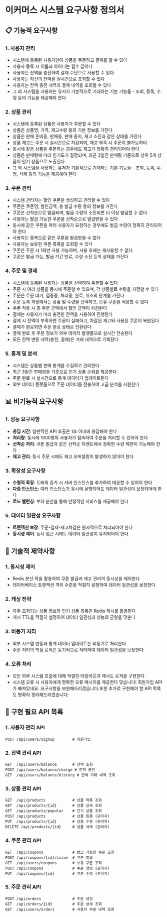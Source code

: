 # 이커머스 시스템 요구사항 정의서

## 📋 기능적 요구사항

### 1. 사용자 관리
- 시스템에 등록된 사용자만이 상품을 주문하고 결제를 할 수 있다
- 사용자 등록 시 이름과 아이디는 필수 값이다
- 사용자는 잔액을 충전하여 결제 수단으로 사용할 수 있다
- 사용자는 자신의 잔액을 실시간으로 조회할 수 있다
- 사용자는 잔액 충전 내역과 결제 내역을 조회할 수 있다
- 그 외 시스템을 사용하는 유저가 기본적으로 기대하는 기본 기능들 - 조회, 등록, 수정 등의 기능을 제공해야 한다

### 2. 상품 관리
- 시스템에 등록된 상품은 사용자가 주문할 수 있다
- 상품은 상품명, 가격, 재고수량 등의 기본 정보를 가진다
- 상품은 판매 준비중, 판매중, 판매 중지, 재고 소진과 같은 상태를 가진다
- 상품 재고는 주문 시 실시간으로 차감되며, 재고 부족 시 주문이 불가능하다
- 동시에 같은 상품을 주문하는 경우에도 재고가 정확히 관리되어야 한다
- 상품은 판매량에 따라 인기도가 결정되며, 최근 3일간 판매량 기준으로 상위 5개 상품이 인기 상품으로 노출된다
- 그 외 시스템을 사용하는 유저가 기본적으로 기대하는 기본 기능들 - 조회, 등록, 수정, 삭제 등의 기능을 제공해야 한다

### 3. 쿠폰 관리
- 시스템 관리자는 할인 쿠폰을 생성하고 관리할 수 있다
- 쿠폰은 쿠폰명, 할인금액, 총 발급 수량 등의 정보를 가진다
- 쿠폰은 선착순으로 발급되며, 발급 수량이 소진되면 더 이상 발급할 수 없다
- 사용자는 발급 가능한 쿠폰을 선착순으로 발급받을 수 있다
- 동시에 같은 쿠폰을 여러 사용자가 요청하는 경우에도 발급 수량이 정확히 관리되어야 한다
- 사용자는 중복으로 같은 쿠폰을 발급받을 수 없다
- 사용자는 보유한 쿠폰 목록을 조회할 수 있다
- 쿠폰은 주문 시 1회만 사용 가능하며, 사용 후에는 재사용할 수 없다
- 쿠폰은 발급 가능, 발급 기간 만료, 수량 소진 등의 상태를 가진다

### 4. 주문 및 결제
- 시스템에 등록된 사용자는 상품을 선택하여 주문할 수 있다
- 주문 시 여러 상품을 동시에 주문할 수 있으며, 각 상품별로 수량을 지정할 수 있다
- 주문은 주문 대기, 검증중, 처리중, 완료, 취소의 단계를 가진다
- 주문 등록 과정에서는 상품 및 수량을 선택하고, 보유 쿠폰을 적용할 수 있다
- 쿠폰 적용 시 총 주문 금액에서 할인 금액이 차감된다
- 결제는 사용자가 미리 충전한 잔액을 사용하여 진행된다
- 결제 시 잔액이 부족하면 주문이 실패하고, 차감된 재고와 사용된 쿠폰이 복원된다
- 결제가 완료되면 주문 완료 상태로 전환된다
- 결제 완료 후 주문 정보가 외부 데이터 플랫폼으로 실시간 전송된다
- 모든 잔액 변동 내역(충전, 결제)은 거래 내역으로 기록된다

### 5. 통계 및 분석
- 시스템은 상품별 판매 통계를 수집하고 관리한다
- 최근 3일간 판매량을 기준으로 인기 상품 순위를 제공한다
- 주문 완료 시 실시간으로 통계 데이터가 업데이트된다
- 외부 데이터 플랫폼으로 주문 데이터를 전송하여 고급 분석을 지원한다

## 📊 비기능적 요구사항

### 1. 성능 요구사항
- **응답 시간**: 일반적인 API 호출은 1초 이내에 응답해야 한다
- **처리량**: 동시에 1000명의 사용자가 접속하여 주문을 처리할 수 있어야 한다
- **선착순 처리**: 쿠폰 발급과 같은 선착순 이벤트에서 정확한 수량 제한이 가능해야 한다
- **재고 관리**: 동시 주문 시에도 재고 오버셀링이 발생하지 않아야 한다

### 3. 확장성 요구사항
- **수평적 확장**: 트래픽 증가 시 서버 인스턴스를 추가하여 대응할 수 있어야 한다
- **다중 인스턴스**: 여러 인스턴스가 동시에 실행되어도 데이터 일관성이 보장되어야 한다
- **로드 밸런싱**: 부하 분산을 통해 안정적인 서비스를 제공해야 한다

### 5. 데이터 일관성 요구사항
- **트랜잭션 보장**: 주문-결제-재고차감은 원자적으로 처리되어야 한다
- **동시성 제어**: 동시 접근 시에도 데이터 일관성이 유지되어야 한다

## 🔧 기술적 제약사항

### 1. 동시성 제어
- Redis 분산 락을 활용하여 쿠폰 발급과 재고 관리의 동시성을 제어한다
- 데이터베이스 트랜잭션 격리 수준을 적절히 설정하여 데이터 일관성을 보장한다

### 2. 캐싱 전략
- 자주 조회되는 상품 정보와 인기 상품 목록은 Redis 캐시를 활용한다
- 캐시 TTL을 적절히 설정하여 데이터 일관성과 성능의 균형을 맞춘다

### 3. 비동기 처리
- 외부 시스템 연동과 통계 데이터 업데이트는 비동기로 처리한다
- 주문 처리의 핵심 로직은 동기적으로 처리하여 데이터 일관성을 보장한다

### 4. 오류 처리
- 모든 외부 시스템 호출에 대해 적절한 타임아웃과 재시도 로직을 구현한다
- 시스템 오류 시 사용자에게 명확한 오류 메시지를 제공한다
  맞습니다! 회원가입 API가 빠져있네요. 요구사항을 보완해드리겠습니다.또한 추가로 구현해야 할 API 목록도 명확히 정리해드리겠습니다:

## 🔹 구현 필요 API 목록

### **1. 사용자 관리 API**
```
POST /api/users/signup        # 회원가입
```

### **2. 잔액 관리 API**
```
GET  /api/users/balance       # 잔액 조회
POST /api/users/balance/charge # 잔액 충전
GET  /api/users/balance/history # 잔액 거래 내역 조회
```

### **3. 상품 관리 API**
```
GET  /api/products            # 상품 목록 조회
GET  /api/products/{id}       # 상품 상세 조회
GET  /api/products/popular    # 인기 상품 조회
POST /api/products            # 상품 등록 (관리자)
PUT  /api/products/{id}       # 상품 수정 (관리자)
DELETE /api/products/{id}     # 상품 삭제 (관리자)
```

### **4. 쿠폰 관리 API**
```
GET  /api/coupons             # 발급 가능한 쿠폰 조회
POST /api/coupons/{id}/issue  # 쿠폰 발급
GET  /api/users/coupons       # 보유 쿠폰 조회
POST /api/coupons             # 쿠폰 생성 (관리자)
PUT  /api/coupons/{id}        # 쿠폰 수정 (관리자)
```

### **5. 주문 관리 API**
```
POST /api/orders              # 주문 생성
GET  /api/orders/{id}         # 주문 상세 조회
GET  /api/users/orders        # 사용자 주문 내역 조회
```

